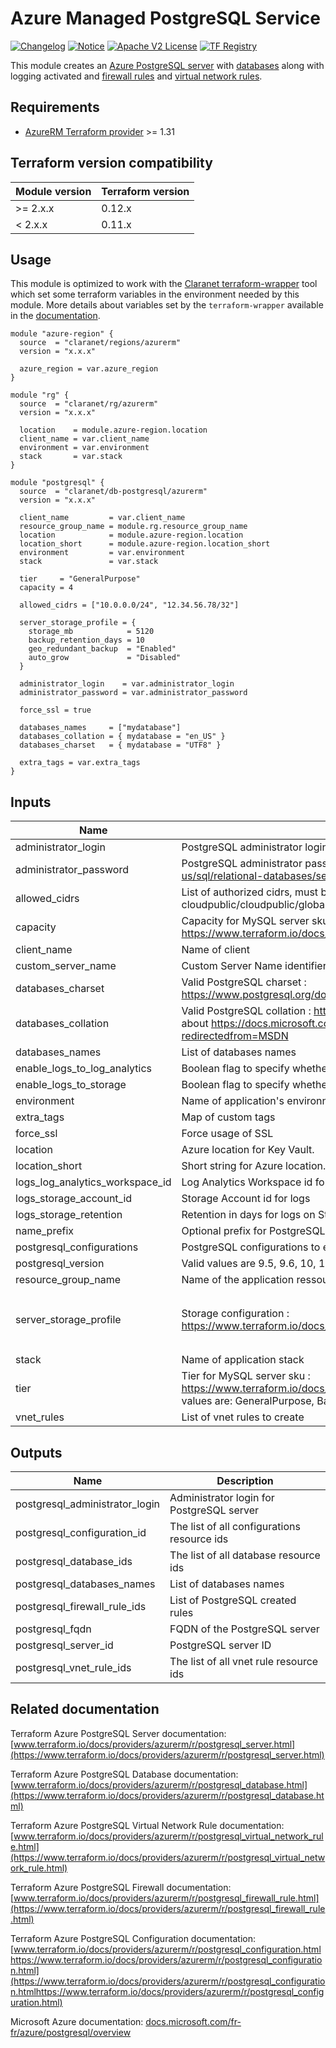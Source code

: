 # Azure Managed PostgreSQL Service

[![Changelog](https://img.shields.io/badge/changelog-release-green.svg)](CHANGELOG.md) [![Notice](https://img.shields.io/badge/notice-copyright-yellow.svg)](NOTICE) [![Apache V2 License](https://img.shields.io/badge/license-Apache%20V2-orange.svg)](LICENSE) [![TF Registry](https://img.shields.io/badge/terraform-registry-blue.svg)](https://registry.terraform.io/modules/claranet/db-postgresql/azurerm/)

This module creates an [Azure PostgreSQL server](https://www.terraform.io/docs/providers/azurerm/r/postgresql_server.html) with [databases](https://www.terraform.io/docs/providers/azurerm/r/postgresql_database.html) along with logging activated and [firewall rules](https://www.terraform.io/docs/providers/azurerm/r/postgresql_firewall_rule.html) and [virtual network rules](https://www.terraform.io/docs/providers/azurerm/r/postgresql_virtual_network_rule.html).

## Requirements

* [AzureRM Terraform provider](https://www.terraform.io/docs/providers/azurerm/) >= 1.31

## Terraform version compatibility
 
| Module version | Terraform version |
|----------------|-------------------|
| >= 2.x.x       | 0.12.x            |
| < 2.x.x        | 0.11.x            |

## Usage

This module is optimized to work with the [Claranet terraform-wrapper](https://github.com/claranet/terraform-wrapper) tool
which set some terraform variables in the environment needed by this module.
More details about variables set by the `terraform-wrapper` available in the [documentation](https://github.com/claranet/terraform-wrapper#environment).

```hcl
module "azure-region" {
  source  = "claranet/regions/azurerm"
  version = "x.x.x"

  azure_region = var.azure_region
}

module "rg" {
  source  = "claranet/rg/azurerm"
  version = "x.x.x"

  location    = module.azure-region.location
  client_name = var.client_name
  environment = var.environment
  stack       = var.stack
}

module "postgresql" {
  source  = "claranet/db-postgresql/azurerm"
  version = "x.x.x"

  client_name         = var.client_name
  resource_group_name = module.rg.resource_group_name
  location            = module.azure-region.location
  location_short      = module.azure-region.location_short
  environment         = var.environment
  stack               = var.stack

  tier     = "GeneralPurpose"
  capacity = 4

  allowed_cidrs = ["10.0.0.0/24", "12.34.56.78/32"]

  server_storage_profile = {
    storage_mb            = 5120
    backup_retention_days = 10
    geo_redundant_backup  = "Enabled"
    auto_grow             = "Disabled"
  }

  administrator_login    = var.administrator_login
  administrator_password = var.administrator_password

  force_ssl = true

  databases_names     = ["mydatabase"]
  databases_collation = { mydatabase = "en_US" }
  databases_charset   = { mydatabase = "UTF8" }

  extra_tags = var.extra_tags
}
```

## Inputs

| Name | Description | Type | Default | Required |
|------|-------------|:----:|:-----:|:-----:|
| administrator\_login | PostgreSQL administrator login | string | n/a | yes |
| administrator\_password | PostgreSQL administrator password. Strong Password : https://docs.microsoft.com/en-us/sql/relational-databases/security/strong-passwords?view=sql-server-2017 | string | n/a | yes |
| allowed\_cidrs | List of authorized cidrs, must be provided using remote states cloudpublic/cloudpublic/global/vars/terraform.state | list(string) | n/a | yes |
| capacity | Capacity for MySQL server sku : https://www.terraform.io/docs/providers/azurerm/r/postgresql_server.html#capacity | number | `"4"` | no |
| client\_name | Name of client | string | n/a | yes |
| custom\_server\_name | Custom Server Name identifier | string | `""` | no |
| databases\_charset | Valid PostgreSQL charset : https://www.postgresql.org/docs/current/multibyte.html#CHARSET-TABLE | map(string) | `{}` | no |
| databases\_collation | Valid PostgreSQL collation : http://www.postgresql.cn/docs/9.4/collation.html - be careful about https://docs.microsoft.com/en-us/windows/win32/intl/locale-names?redirectedfrom=MSDN | map(string) | `{}` | no |
| databases\_names | List of databases names | list(string) | n/a | yes |
| enable\_logs\_to\_log\_analytics | Boolean flag to specify whether the logs should be sent to Log Analytics | bool | `"false"` | no |
| enable\_logs\_to\_storage | Boolean flag to specify whether the logs should be sent to the Storage Account | bool | `"false"` | no |
| environment | Name of application's environnement | string | n/a | yes |
| extra\_tags | Map of custom tags | map(string) | `{}` | no |
| force\_ssl | Force usage of SSL | bool | `"true"` | no |
| location | Azure location for Key Vault. | string | n/a | yes |
| location\_short | Short string for Azure location. | string | n/a | yes |
| logs\_log\_analytics\_workspace\_id | Log Analytics Workspace id for logs | string | `""` | no |
| logs\_storage\_account\_id | Storage Account id for logs | string | `""` | no |
| logs\_storage\_retention | Retention in days for logs on Storage Account | number | `"30"` | no |
| name\_prefix | Optional prefix for PostgreSQL server name | string | `""` | no |
| postgresql\_configurations | PostgreSQL configurations to enable | list(map(string)) | `[]` | no |
| postgresql\_version | Valid values are 9.5, 9.6, 10, 10.0, and 11 | number | `"11"` | no |
| resource\_group\_name | Name of the application ressource group, herited from infra module | string | n/a | yes |
| server\_storage\_profile | Storage configuration : https://www.terraform.io/docs/providers/azurerm/r/postgresql_server.html#storage_profile | map(string) | `{ "auto_grow": "", "backup_retention_days": 10, "geo_redundant_backup": "Enabled", "storage_mb": 5120 }` | no |
| stack | Name of application stack | string | n/a | yes |
| tier | Tier for MySQL server sku : https://www.terraform.io/docs/providers/azurerm/r/postgresql_server.html#tier Possible values are: GeneralPurpose, Basic, MemoryOptimized | string | `"GeneralPurpose"` | no |
| vnet\_rules | List of vnet rules to create | list(map(string)) | `[]` | no |

## Outputs

| Name | Description |
|------|-------------|
| postgresql\_administrator\_login | Administrator login for PostgreSQL server |
| postgresql\_configuration\_id | The list of all configurations resource ids |
| postgresql\_database\_ids | The list of all database resource ids |
| postgresql\_databases\_names | List of databases names |
| postgresql\_firewall\_rule\_ids | List of PostgreSQL created rules |
| postgresql\_fqdn | FQDN of the PostgreSQL server |
| postgresql\_server\_id | PostgreSQL server ID |
| postgresql\_vnet\_rule\_ids | The list of all vnet rule resource ids |

## Related documentation

Terraform Azure PostgreSQL Server documentation: [www.terraform.io/docs/providers/azurerm/r/postgresql_server.html](https://www.terraform.io/docs/providers/azurerm/r/postgresql_server.html)

Terraform Azure PostgreSQL Database documentation: [www.terraform.io/docs/providers/azurerm/r/postgresql_database.html](https://www.terraform.io/docs/providers/azurerm/r/postgresql_database.html)

Terraform Azure PostgreSQL Virtual Network Rule documentation: [www.terraform.io/docs/providers/azurerm/r/postgresql_virtual_network_rule.html](https://www.terraform.io/docs/providers/azurerm/r/postgresql_virtual_network_rule.html)

Terraform Azure PostgreSQL Firewall documentation: [www.terraform.io/docs/providers/azurerm/r/postgresql_firewall_rule.html](https://www.terraform.io/docs/providers/azurerm/r/postgresql_firewall_rule.html)

Terraform Azure PostgreSQL Configuration documentation: [www.terraform.io/docs/providers/azurerm/r/postgresql_configuration.htmlhttps://www.terraform.io/docs/providers/azurerm/r/postgresql_configuration.html](https://www.terraform.io/docs/providers/azurerm/r/postgresql_configuration.htmlhttps://www.terraform.io/docs/providers/azurerm/r/postgresql_configuration.html)

Microsoft Azure documentation: [docs.microsoft.com/fr-fr/azure/postgresql/overview](https://docs.microsoft.com/fr-fr/azure/postgresql/overview)